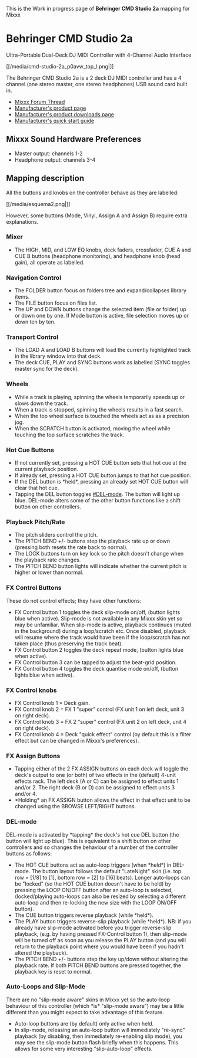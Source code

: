 This is the Work in progress page of **Behringer CMD Studio 2a** mapping
for Mixxx

# Behringer CMD Studio 2a

Ultra-Portable Dual-Deck DJ MIDI Controller with 4-Channel Audio
Interface

[[/media/cmd-studio-2a_p0avw_top_l.png|]]

The Behringer CMD Studio 2a is a 2 deck DJ MIDI controller and has a 4
channel (one stereo master, one stereo headphones) USB sound card built
in.

  - [Mixxx Forum
    Thread](https://www.mixxx.org/forums/viewtopic.php?f=7&t=9359)
  - [Manufacturer's product
    page](https://www.musictri.be/Categories/Behringer/Computer-Audio/DJ-Controllers/CMD-STUDIO-2A/p/P0AVW)
  - [Manufacturer's product downloads
    page](http://www.musictri.be/Categories/Behringer/Computer-Audio/DJ-Controllers/CMD-STUDIO-2A/p/P0AVW/downloads)
  - [Manufacturer's quick start
    guide](https://media.music-group.com/media/PLM/data/docs/P0AVW/CMD%20STUDIO%202A_QSG_WW.pdf)

## Mixxx Sound Hardware Preferences

  - Master output: channels 1-2
  - Headphone output: channels 3-4

## Mapping description

All the buttons and knobs on the controller behave as they are labelled:

[[/media/esquema2.png|]]

However, some buttons (Mode, Vinyl, Assign A and Assign B) require extra
explanations.

### Mixer

  - The HIGH, MID, and LOW EQ knobs, deck faders, crossfader, CUE A and
    CUE B buttons (headphone monitoring), and headphone knob (head
    gain), all operate as labelled.

### Navigation Control

  - The FOLDER button focus on folders tree and expand/collapses library
    items.
  - The FILE button focus on files list.
  - The UP and DOWN buttons change the selected item (file or folder) up
    or down one by one. If Mode button is active, file selection moves
    up or down ten by ten.

### Transport Control

  - The LOAD A and LOAD B buttons will load the currently highlighted
    track in the library window into that deck.
  - The deck CUE, PLAY and SYNC buttons work as labelled (SYNC toggles
    master sync for the deck).

### Wheels

  - While a track is playing, spinning the wheels temporarily speeds up
    or slows down the track.
  - When a track is stopped, spinning the wheels results in a fast
    search.
  - When the top wheel surface is touched the wheels act as as a
    precision jog.
  - When the SCRATCH button is activated, moving the wheel while
    touching the top surface scratches the track.

### Hot Cue Buttons

  - If not currently set, pressing a HOT CUE button sets that hot cue at
    the current playback position.
  - If already set, pressing a HOT CUE button jumps to that hot cue
    position.
  - If the DEL button is \*held\*, pressing an already set HOT CUE
    button will clear that hot cue.
  - Tapping the DEL button toggles [\#DEL-mode](#DEL-mode). The button
    will light up blue. DEL-mode alters some of the other button
    functions like a shift button on other controllers.

### Playback Pitch/Rate

  - The pitch sliders control the pitch.
  - The PITCH BEND +/- buttons step the playback rate up or down
    (pressing both resets the rate back to normal).
  - The LOCK buttons turn on key lock so the pitch doesn't change when
    the playback rate changes.
  - The PITCH BEND button lights will indicate whether the current pitch
    is higher or lower than normal.

### FX Control Buttons

These do not control effects; they have other functions:

  - FX Control button 1 toggles the deck slip-mode on/off, (button
    lights blue when active). Slip-mode is not available in any Mixxx
    skin yet so may be unfamiliar. When slip-mode is active, playback
    continues (muted in the background) during a loop/scratch etc. Once
    disabled, playback will resume where the track would have been if
    the loop/scratch has not taken place (thus preserving the track
    beat).
  - FX Control button 2 toggles the deck repeat mode, (button lights
    blue when active).
  - FX Control button 3 can be tapped to adjust the beat-grid position.
  - FX Control button 4 toggles the deck quantise mode on/off, (button
    lights blue when active).

### FX Control knobs

  - FX Control knob 1 = Deck gain.
  - FX Control knob 2 = FX 1 "super" control (FX unit 1 on left deck,
    unit 3 on right deck).
  - FX Control knob 3 = FX 2 "super" control (FX unit 2 on left deck,
    unit 4 on right deck).
  - FX Control knob 4 = Deck "quick effect" control (by default this is
    a filter effect but can be changed in Mixxx's preferences).

### FX Assign Buttons

  - Tapping either of the 2 FX ASSIGN buttons on each deck will toggle
    the deck's output to one (or both) of two effects in the (default)
    4-unit effects rack. The left deck (A or C) can be assigned to
    effect units 1 and/or 2. The right deck (B or D) can be assigned to
    effect units 3 and/or 4.
  - \*Holding\* an FX ASSIGN button allows the effect in that effect
    unit to be changed using the BROWSE LEFT/RIGHT buttons.

### DEL-mode

DEL-mode is activated by \*tapping\* the deck's hot cue DEL button (the
button will light up blue). This is equivalent to a shift button on
other controllers and so changes the behaviour of a number of the
controller buttons as follows:

  - The HOT CUE buttons act as auto-loop triggers (when \*held\*) in
    DEL-mode. The button layout follows the default "LateNight" skin
    (i.e. top row = \[1/8\] to \[1\], bottom row = \[2\] to \[16\]
    beats). Longer auto-loops can be "locked" (so the HOT CUE button
    doesn't have to be held) by pressing the LOOP ON/OFF button after an
    auto-loop is selected, (locked/playing auto-loops can also be
    resized by selecting a different auto-loop and then re-locking the
    new size with the LOOP ON/OFF button).
  - The CUE button triggers reverse playback (while \*held\*).
  - The PLAY button triggers reverse-slip playback (while \*held\*). NB:
    if you already have slip-mode activated before you trigger
    reverse-slip playback, (e.g. by having pressed FX-Control button 1),
    then slip-mode will be turned off as soon as you release the PLAY
    button (and you will return to the playback point where you would
    have been if you hadn't altered the playback).
  - The PITCH BEND +/- buttons step the key up/down without altering the
    playback rate. If both PITCH BEND buttons are pressed together, the
    playback key is reset to normal.

### Auto-Loops and Slip-Mode

There are no "slip-mode aware" skins in Mixxx yet so the auto-loop
behaviour of this controller (which \*is\* "slip-mode aware") may be a
little different than you might expect to take advantage of this
feature.

  - Auto-loop buttons are (by default) only active when held.
  - In slip-mode, releasing an auto-loop button will immediately
    "re-sync" playback (by disabling, then immediately re-enabling slip
    mode), you may see the slip-mode button flash briefly when this
    happens. This allows for some very interesting "slip-auto-loop"
    effects.
